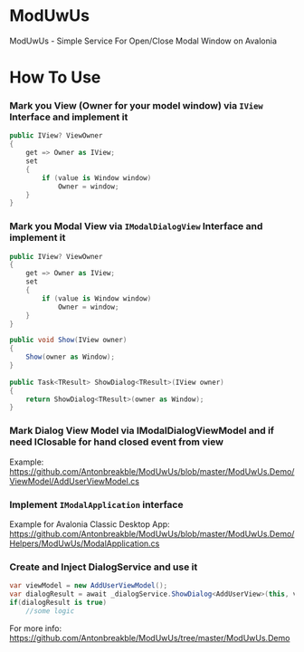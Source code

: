 # ModUwUs
ModUwUs - Simple Service For Open/Close Modal Window on Avalonia
# How To Use
### Mark you View (Owner for your model window) via ```IView``` Interface and implement it
```csharp
public IView? ViewOwner
{
    get => Owner as IView;
    set
    {
        if (value is Window window)
            Owner = window;
    }
}
```
### Mark you Modal View via ```IModalDialogView``` Interface and implement it
```csharp
public IView? ViewOwner
{
    get => Owner as IView;
    set
    {
        if (value is Window window)
            Owner = window;
    }
}

public void Show(IView owner)
{
    Show(owner as Window);
}
    
public Task<TResult> ShowDialog<TResult>(IView owner)
{
    return ShowDialog<TResult>(owner as Window);
}
```
### Mark Dialog View Model via IModalDialogViewModel and if need IClosable for hand closed event from view

Example: https://github.com/Antonbreakble/ModUwUs/blob/master/ModUwUs.Demo/ViewModel/AddUserViewModel.cs

### Implement ```IModalApplication``` interface

Example for Avalonia Classic Desktop App: https://github.com/Antonbreakble/ModUwUs/blob/master/ModUwUs.Demo/Helpers/ModUwUs/ModalApplication.cs

### Create and Inject DialogService and use it 
```csharp
var viewModel = new AddUserViewModel();
var dialogResult = await _dialogService.ShowDialog<AddUserView>(this, viewModel);
if(dialogResult is true)
    //some logic
```
For more info: https://github.com/Antonbreakble/ModUwUs/tree/master/ModUwUs.Demo
